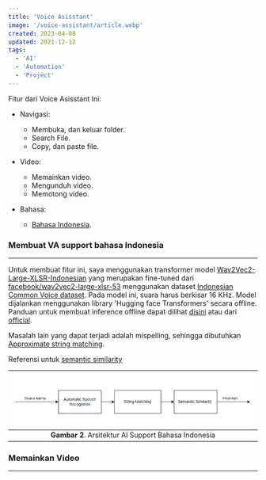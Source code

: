 ```yaml
---
title: 'Voice Asisstant'
image: '/voice-assistant/article.webp'
created: 2023-04-08
updated: 2021-12-12
tags:
  - 'AI'
  - 'Automation'
  - 'Project'
---
```


Fitur dari Voice Asisstant Ini:
- Navigasi:
    - Membuka, dan keluar folder.
    - Search File.
    - Copy, dan paste file.

- Video:
    - Memainkan video.
    - Mengunduh video.
    - Memotong video.

- Bahasa:
    - [Bahasa Indonesia](#membuat-va-support-bahasa-indonesia).


### **Membuat VA support bahasa Indonesia**
___

Untuk membuat fitur ini, saya menggunakan transformer model [Wav2Vec2-Large-XLSR-Indonesian](https://huggingface.co/indonesian-nlp/wav2vec2-large-xlsr-indonesian) yang merupakan fine-tuned dari [facebook/wav2vec2-large-xlsr-53](https://huggingface.co/facebook/wav2vec2-large-xlsr-53)  menggunakan dataset [Indonesian Common Voice dataset](https://huggingface.co/datasets/common_voice). Pada model ini, suara harus berkisar 16 KHz. Model dijalankan menggunakan library 'Hugging face Transformers' secara offline. Panduan untuk membuat inference offline dapat dilihat [disini](https://9to5tutorial.com/using-huggingface-transformers-models-offline) atau dari [official](https://huggingface.co/docs/transformers/installation).

Masalah lain yang dapat terjadi adalah mispelling, sehingga dibutuhkan [Approximate string matching](https://en.wikipedia.org/wiki/Approximate_string_matching). 

Referensi untuk [semantic similarity](https://towardsdatascience.com/deep-learning-for-semantic-text-matching-d4df6c2cf4c5)



|![](va@support_bahasa_indonesia.png)| 
|:--:|
|<b>Gambar 2</b>. Arsitektur AI Support Bahasa Indonesia

### **Memainkan Video**
___


